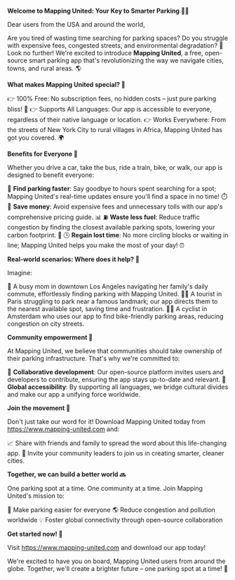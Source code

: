**Welcome to Mapping United: Your Key to Smarter Parking 📍💡**

Dear users from the USA and around the world,

Are you tired of wasting time searching for parking spaces? Do you struggle with expensive fees, congested streets, and environmental degradation? 🤯 Look no further! We're excited to introduce **Mapping United**, a free, open-source smart parking app that's revolutionizing the way we navigate cities, towns, and rural areas. 🌎

**What makes Mapping United special? 🤔**

👉 100% Free: No subscription fees, no hidden costs – just pure parking bliss! 🌈
👉 Supports All Languages: Our app is accessible to everyone, regardless of their native language or location.
👉 Works Everywhere: From the streets of New York City to rural villages in Africa, Mapping United has got you covered. 🌍

**Benefits for Everyone 🤝**

Whether you drive a car, take the bus, ride a train, bike, or walk, our app is designed to benefit everyone:

🚗 **Find parking faster**: Say goodbye to hours spent searching for a spot; Mapping United's real-time updates ensure you'll find a space in no time! ⏱️
💸 **Save money**: Avoid expensive fees and unnecessary tolls with our app's comprehensive pricing guide. 📊
⛽️ **Waste less fuel**: Reduce traffic congestion by finding the closest available parking spots, lowering your carbon footprint. 🌿
🕒 **Regain lost time**: No more circling blocks or waiting in line; Mapping United helps you make the most of your day! ⏰

**Real-world scenarios: Where does it help? 🤔**

Imagine:

📍 A busy mom in downtown Los Angeles navigating her family's daily commute, effortlessly finding parking with Mapping United.
🚶‍♀️ A tourist in Paris struggling to park near a famous landmark; our app directs them to the nearest available spot, saving time and frustration.
🚴‍♂️ A cyclist in Amsterdam who uses our app to find bike-friendly parking areas, reducing congestion on city streets.

**Community empowerment 🌟**

At Mapping United, we believe that communities should take ownership of their parking infrastructure. That's why we're committed to:

🤝 **Collaborative development**: Our open-source platform invites users and developers to contribute, ensuring the app stays up-to-date and relevant.
💬 **Global accessibility**: By supporting all languages, we bridge cultural divides and make our app a unifying force worldwide.

**Join the movement 🌟**

Don't just take our word for it! Download Mapping United today from https://www.mapping-united.com and:

📈 Share with friends and family to spread the word about this life-changing app.
💬 Invite your community leaders to join us in creating smarter, cleaner cities.

**Together, we can build a better world 🔜**

One parking spot at a time. One community at a time. Join Mapping United's mission to:

🌟 Make parking easier for everyone
🌎 Reduce congestion and pollution worldwide
💡 Foster global connectivity through open-source collaboration

**Get started now! 🚀**

Visit https://www.mapping-united.com and download our app today!

We're excited to have you on board, Mapping United users from around the globe. Together, we'll create a brighter future – one parking spot at a time! 💖